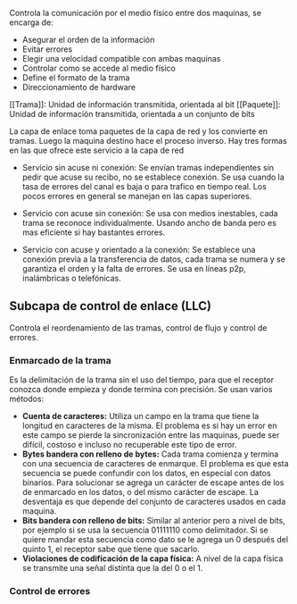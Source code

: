 
Controla la comunicación por el medio físico entre dos maquinas, se encarga de:
- Asegurar el orden de la información
- Evitar errores
- Elegir una velocidad compatible con ambas maquinas
- Controlar como se accede al medio físico
- Define el formato de la trama
- Direccionamiento de hardware

[[Trama]]: Unidad de información transmitida, orientada al bit
[[Paquete]]: Unidad de información transmitida, orientada a un conjunto de bits

La capa de enlace toma paquetes de la capa de red y los convierte en tramas. Luego la maquina destino hace el proceso inverso. Hay tres formas en las que ofrece este servicio a la capa de red

* Servicio sin acuse ni conexión: Se envían tramas independientes sin pedir que acuse su recibo, no se establece conexión. Se usa cuando la tasa de errores del canal es baja o para trafico en tiempo real. Los pocos errores en general se manejan en las capas superiores.

* Servicio con acuse sin conexión: Se usa con medios inestables, cada trama se reconoce individualmente. Usando ancho de banda pero es mas eficiente si hay bastantes errores.

* Servicio con acuse y orientado a la conexión: Se establece una conexión previa a la transferencia de datos, cada trama se numera y se garantiza el orden y la falta de errores. Se usa en líneas p2p, inalámbricas o telefónicas. 

## Subcapa de control de enlace (LLC)

Controla el reordenamiento de las tramas, control de flujo y control de errores.

### Enmarcado de la trama
Es la delimitación de la trama sin el uso del tiempo, para que el receptor conozca donde empieza y donde termina con precisión. Se usan varios métodos:

* **Cuenta de caracteres:** Utiliza un campo en la trama que tiene la longitud en caracteres de la misma. El problema es si hay un error en este campo se pierde la sincronización entre las maquinas, puede ser difícil, costoso e incluso no recuperable este tipo de error.
* **Bytes bandera con relleno de bytes:** Cada trama comienza y termina con una secuencia de caracteres de enmarque. El problema es que esta secuencia se puede confundir con los datos, en especial con datos binarios. Para solucionar se agrega un carácter de escape antes de los de enmarcado en los datos, o del mismo carácter de escape. La desventaja es que depende del conjunto de caracteres usados en cada maquina.
* **Bits bandera con relleno de bits:** Similar al anterior pero a nivel de bits, por ejemplo si se usa la secuencia 01111110 como delimitador. Si se quiere mandar esta secuencia como dato se le agrega un 0 después del quinto 1, el receptor sabe que tiene que sacarlo.
* **Violaciones de codificación de la capa física:** A nivel de la capa física se transmite una señal distinta que la del 0 o el 1.

### Control de errores
